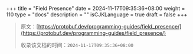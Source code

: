+++
title = "Field Presence"
date = 2024-11-17T09:35:36+08:00
weight = 110
type = "docs"
description = ""
isCJKLanguage = true
draft = false
+++

> 原文：[https://protobuf.dev/programming-guides/field_presence/](https://protobuf.dev/programming-guides/field_presence/)
>
> 收录该文档的时间：`2024-11-17T09:35:36+08:00`
